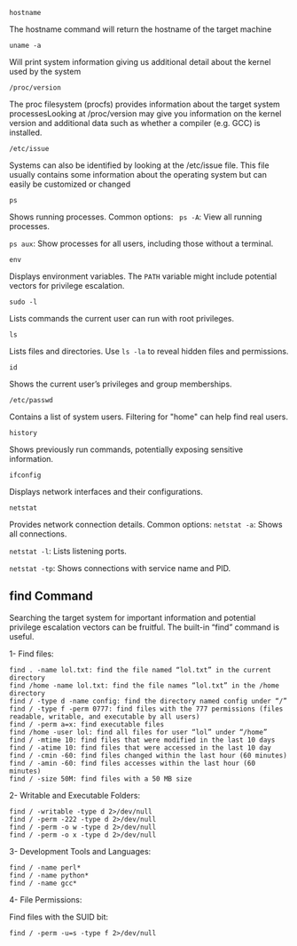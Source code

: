 ```
hostname
```
The hostname command will return the hostname of the target machine

```
uname -a
```
Will print system information giving us additional detail about the kernel used by the system

```
/proc/version
```
The proc filesystem (procfs) provides information about the target system processesLooking at /proc/version may give you information on the kernel version and additional data such as whether a compiler (e.g. GCC) is installed. 
```
/etc/issue
```
Systems can also be identified by looking at the /etc/issue file. This file usually contains some information about the operating system but can easily be customized or changed

```
ps 
```
Shows running processes.
Common options:
``` ps -A```: View all running processes.
       
```ps aux```: Show processes for all users, including those without a terminal.
```
env
```
Displays environment variables.
The ```PATH``` variable might include potential vectors for privilege escalation.

```
sudo -l
```
Lists commands the current user can run with root privileges.

```
ls
```
Lists files and directories.
Use ```ls -la``` to reveal hidden files and permissions.

```
id 
```
Shows the current user’s privileges and group memberships.

```
/etc/passwd
```
Contains a list of system users. Filtering for "home" can help find real users.

```
history 
```
Shows previously run commands, potentially exposing sensitive information.

```
ifconfig
```
Displays network interfaces and their configurations.

```
netstat
```
Provides network connection details.
Common options:
```netstat -a```: Shows all connections.
        
```netstat -l```: Lists listening ports.
        
```netstat -tp```: Shows connections with service name and PID.

find Command
---

Searching the target system for important information and potential privilege escalation vectors can be fruitful. The built-in “find” command is useful.

1- Find files:

    find . -name lol.txt: find the file named “lol.txt” in the current directory
    find /home -name lol.txt: find the file names “lol.txt” in the /home directory
    find / -type d -name config: find the directory named config under “/”
    find / -type f -perm 0777: find files with the 777 permissions (files readable, writable, and executable by all users)
    find / -perm a=x: find executable files
    find /home -user lol: find all files for user “lol” under “/home”
    find / -mtime 10: find files that were modified in the last 10 days
    find / -atime 10: find files that were accessed in the last 10 day
    find / -cmin -60: find files changed within the last hour (60 minutes)
    find / -amin -60: find files accesses within the last hour (60 minutes)
    find / -size 50M: find files with a 50 MB size

2- Writable and Executable Folders:

    find / -writable -type d 2>/dev/null
    find / -perm -222 -type d 2>/dev/null
    find / -perm -o w -type d 2>/dev/null
    find / -perm -o x -type d 2>/dev/null

3- Development Tools and Languages:


    find / -name perl*
    find / -name python*
    find / -name gcc*
4- File Permissions:

Find files with the SUID bit:
```
find / -perm -u=s -type f 2>/dev/null
```





   
